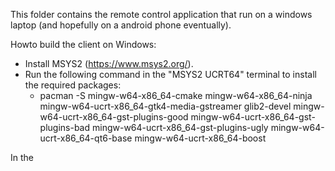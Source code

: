 This folder contains the remote control application that run on a windows laptop (and hopefully on a android phone eventually).


Howto build the client on Windows:
* Install MSYS2 (https://www.msys2.org/).
* Run the following command in the "MSYS2 UCRT64" terminal to install the required packages:
  * pacman -S mingw-w64-x86_64-cmake mingw-w64-x86_64-ninja mingw-w64-ucrt-x86_64-gtk4-media-gstreamer glib2-devel mingw-w64-ucrt-x86_64-gst-plugins-good mingw-w64-ucrt-x86_64-gst-plugins-bad mingw-w64-ucrt-x86_64-gst-plugins-ugly mingw-w64-ucrt-x86_64-qt6-base mingw-w64-ucrt-x86_64-boost

In the 